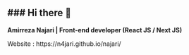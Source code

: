 <html>
  <body>
    <h2>### Hi there 👋</h2>
    <b>
        Amirreza Najari | Front-end developer (React JS / Next JS)
    </b>
    <p>Website : https://n4jari.github.io/najari/</p>
  </body>
</html>

